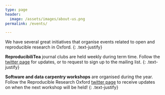 ```yaml
---
type: page
header:
  image: /assets/images/about-us.png
permalink: /events/

---
```


We have several great initiatives that organise events related to open and
reproducible research in Oxford.
{: .text-justify}

**ReproducibiliTea** journal clubs are held weekly during term time. Follow the
[twitter page](https://twitter.com/reproducibilit) for updates, or to request
to sign up to the mailing list.
{: .text-justify}

**Software and data carpentry workshops** are organised during the year. Follow
the Reproducible Research Oxford [twitter page](https://twitter.com/rroxford) to
receive updates on when the next workshop will be held!
{: .text-justify}
